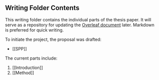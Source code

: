 ## **Writing Folder Contents**

This writing folder contains the individual parts of the thesis paper. It will serve as a repository for updating the [Overleaf document](https://www.overleaf.com/read/dbffjmbjdpkf#f0c6a6) later. Markdown is preferred for quick writing.

To initiate the project, the proposal was drafted:
- [[SPP]]

The current parts include:
1. [[Introduction]]
2. [[Method]]